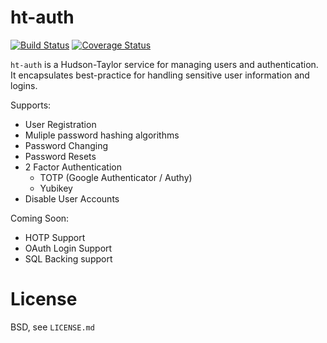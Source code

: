 # ht-auth

[![Build Status](https://travis-ci.org/hudson-taylor/ht-auth.svg?branch=master)](https://travis-ci.org/hudson-taylor/ht-auth)
[![Coverage Status](https://img.shields.io/coveralls/hudson-taylor/ht-auth/master.svg)](https://coveralls.io/r/hudson-taylor/ht-auth?branch=master)

`ht-auth` is a Hudson-Taylor service for managing users and authentication. It encapsulates best-practice for handling sensitive user information and logins.

Supports:

* User Registration
* Muliple password hashing algorithms
* Password Changing
* Password Resets
* 2 Factor Authentication
	* TOTP (Google Authenticator / Authy)
  * Yubikey
* Disable User Accounts

Coming Soon:

* HOTP Support
* OAuth Login Support
* SQL Backing support

# License

BSD, see `LICENSE.md`
